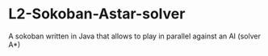 # L2-Sokoban-Astar-solver
A sokoban written in Java that allows to play in parallel against an AI (solver A*)

